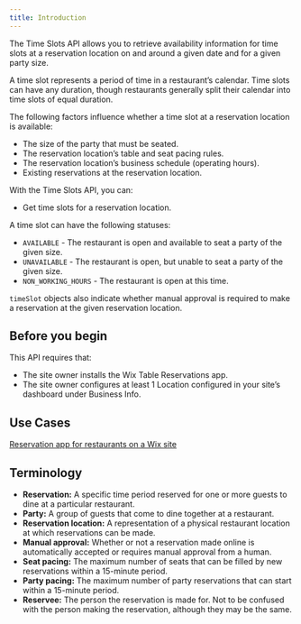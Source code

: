 ```yaml
---
title: Introduction
---
```


The Time Slots API allows you to retrieve availability information for time slots at a reservation location on and around a given date and for a given party size.

A time slot represents a period of time in a restaurant’s calendar. Time slots can have any duration, though restaurants generally split their calendar into time slots of equal duration.

The following factors influence whether a time slot at a reservation location is available:
* The size of the party that must be seated.
* The reservation location’s table and seat pacing rules.
* The reservation location’s business schedule (operating hours).
* Existing reservations at the reservation location.

With the Time Slots API, you can:
* Get time slots for a reservation location.

A time slot can have the following statuses:
* `AVAILABLE` - The restaurant is open and available to seat a party of the given size.
* `UNAVAILABLE` - The restaurant is open, but unable to seat a party of the given size.
* `NON_WORKING_HOURS` - The restaurant is open at this time.

`timeSlot` objects also indicate whether manual approval is required to make a reservation at the given reservation location.

## Before you begin
This API requires that:
* The site owner installs the Wix Table Reservations app.
* The site owner configures at least 1 Location configured in your site’s dashboard under Business Info.

## Use Cases
[Reservation app for restaurants on a Wix site](https://dev.wix.com/docs/rest/api-reference/wix-restaurants/reservations/sample-flows#reservation-app-for-restaurants-on-a-wix-site)

## Terminology
* **Reservation:** A specific time period reserved for one or more guests to dine at a particular restaurant.
* **Party:** A group of guests that come to dine together at a restaurant.
* **Reservation location:** A representation of a physical restaurant location at which reservations can be made.
* **Manual approval:** Whether or not a reservation made online is automatically accepted or requires manual approval from a human.
* **Seat pacing:** The maximum number of seats that can be filled by new reservations within a 15-minute period.
* **Party pacing:** The maximum number of party reservations that can start within a 15-minute period.
* **Reservee:** The person the reservation is made for. Not to be confused with the person making the reservation, although they may be the same.
